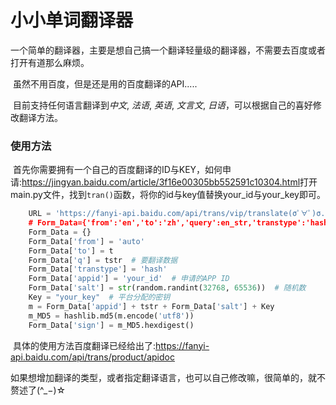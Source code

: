 # 小小单词翻译器

​	一个简单的翻译器，主要是想自己搞一个翻译轻量级的翻译器，不需要去百度或者打开有道那么麻烦。

​	虽然不用百度，但是还是用的百度翻译的API.....

​	目前支持任何语言翻译到*中文*, *法语*, *英语*, *文言文*, *日语*，可以根据自己的喜好修改翻译方法。



### 使用方法

​	首先你需要拥有一个自己的百度翻译的ID与KEY，如何申请:https://jingyan.baidu.com/article/3f16e00305bb552591c10304.html
​	打开main.py文件，找到`tran()`函数，将你的id与key值替换your_id与your_key即可。

```python
	URL = 'https://fanyi-api.baidu.com/api/trans/vip/translate(σﾟ∀ﾟ)σ..:*☆哎哟不错哦
    # Form_Data={'from':'en','to':'zh','query':en_str,'transtype':'hash'}
    Form_Data = {}
    Form_Data['from'] = 'auto'
    Form_Data['to'] = t
    Form_Data['q'] = tstr  # 要翻译数据
    Form_Data['transtype'] = 'hash'
    Form_Data['appid'] = 'your_id'  # 申请的APP ID
    Form_Data['salt'] = str(random.randint(32768, 65536))  # 随机数
    Key = "your_key"  # 平台分配的密钥
    m = Form_Data['appid'] + tstr + Form_Data['salt'] + Key
    m_MD5 = hashlib.md5(m.encode('utf8'))
    Form_Data['sign'] = m_MD5.hexdigest()
```

​	具体的使用方法百度翻译已经给出了:https://fanyi-api.baidu.com/api/trans/product/apidoc

​	如果想增加翻译的类型，或者指定翻译语言，也可以自己修改嘛，很简单的，就不赘述了(^_−)☆
